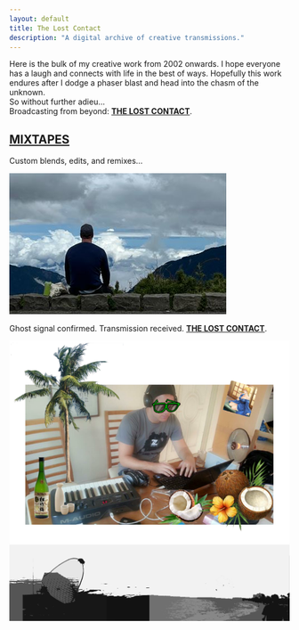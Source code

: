 ```yaml
---
layout: default
title: The Lost Contact
description: "A digital archive of creative transmissions."
---
```


<link rel="stylesheet" href="/assets/css/custom.css">

<div class="intro">
  <p>Here is the bulk of my creative work from 2002 onwards. I hope everyone has a laugh and connects with life in the best of ways. Hopefully this work endures after I dodge a phaser blast and head into the chasm of the unknown.<br>
  So without further adieu…<br>
  Broadcasting from beyond: <strong><a href="https://thelostcontact.github.io/">THE LOST CONTACT</a></strong>.</p>
</div>

<div class="section">
  <div class="text">
    <h2><a href="https://thelostcontact.github.io/mixtapes/">MIXTAPES</a></h2>
    <p>Custom blends, edits, and remixes…</p>
  </div>
  <a href="https://thelostcontact.github.io/mixtapes/">
    <img src="/assets/img/Clouds.JPG" alt="Hip Hop Mixtapes">
  </a>
</div>

<!-- ... other sections ... -->

<div class="bottom-signoff">
  <p>Ghost signal confirmed. Transmission received. <strong><a href="https://thelostcontact.github.io/">THE LOST CONTACT</a></strong>.</p>
  <img src="/assets/img/Coconut Master - Lost Contact.PNG" alt="The Lost Contact">
</div>

<!-- BREAKOUT BANNER OUTSIDE WRAPPER -->
<div class="breakout-banner-wrapper">
  <div class="breakout-banner">
    <img src="/assets/img/footer_banner.png" alt="Footer Banner">
  </div>
</div>

<footer></footer>
